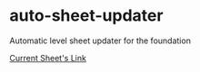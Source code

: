 # auto-sheet-updater
Automatic level sheet updater for the foundation

[Current Sheet's Link](https://docs.google.com/spreadsheets/u/2/d/e/2PACX-1vRwIUr0nvbdvDPf4uESi1o3I-niRL3Yn_TFyLfcdU7cnzOZzDmGetULaEwhqnbhqAPQv14wMsbd7Bru/pubhtml?gid=1069411161&single=true)
